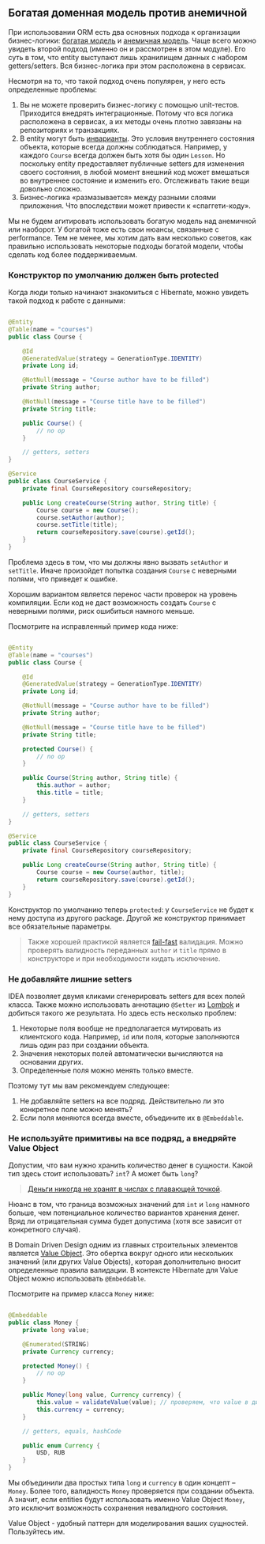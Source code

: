 ## Богатая доменная модель против анемичной

При использовании ORM есть два основных подхода к организации
бизнес-логики: [богатая модель](https://habr.com/ru/articles/87812/)
и [анемичная модель](https://martinfowler.com/bliki/AnemicDomainModel.html).
Чаще всего можно увидеть второй подход (именно он и рассмотрен в этом модуле).
Его суть в том, что entity выступают лишь хранилищем данных с набором getters/setters.
Вся бизнес-логика при этом расположена в сервисах.

Несмотря на то, что такой подход очень популярен, у него есть определенные проблемы:

1. Вы не можете проверить бизнес-логику с помощью unit-тестов. Приходится внедрять интеграционные.
   Потому что вся логика расположена в сервисах, а их методы очень плотно завязаны на репозиториях и
   транзакциях.
2. В entity могут
   быть [инварианты](https://ru.wikipedia.org/wiki/%D0%98%D0%BD%D0%B2%D0%B0%D1%80%D0%B8%D0%B0%D0%BD%D1%82).
   Это условия внутреннего состояния объекта, которые всегда должны соблюдаться. Например, у
   каждого `Course` всегда должен быть хотя бы один `Lesson`. Но поскольку entity предоставляет
   публичные setters для изменения своего состояния, в любой момент внешний код может вмешаться во
   внутреннее состояние и изменить его. Отслеживать такие вещи довольно сложно.
3. Бизнес-логика «размазывается» между разными слоями приложения. Что впоследствии может привести к
   «спаггети-коду».

Мы не будем агитировать использовать богатую модель над анемичной или наоборот. У богатой тоже есть
свои нюансы, связанные с performance.
Тем не менее, мы хотим дать вам несколько советов, как правильно использовать некоторые подходы
богатой модели, чтобы сделать код более поддерживаемым.

### Конструктор по умолчанию должен быть protected

Когда люди только начинают знакомиться с Hibernate, можно увидеть такой подход к работе с данными:

```java

@Entity
@Table(name = "courses")
public class Course {

    @Id
    @GeneratedValue(strategy = GenerationType.IDENTITY)
    private Long id;

    @NotNull(message = "Course author have to be filled")
    private String author;

    @NotNull(message = "Course title have to be filled")
    private String title;

    public Course() {
        // no op
    }

    // getters, setters
}

@Service
public class CourseService {
    private final CourseRepository courseRepository;

    public Long createCourse(String author, String title) {
        Course course = new Course();
        course.setAuthor(author);
        course.setTitle(title);
        return courseRepository.save(course).getId();
    }
}
```

Проблема здесь в том, что мы должны явно вызвать `setAuthor` и `setTitle`. Иначе произойдет попытка
создания `Course` с неверными полями, что приведет к ошибке.

Хорошим вариантом является перенос части проверок на уровень компиляции. Если код не даст
возможность создать `Course` с неверными полями, риск ошибиться намного меньше.

Посмотрите на исправленный пример кода ниже:

```java

@Entity
@Table(name = "courses")
public class Course {

    @Id
    @GeneratedValue(strategy = GenerationType.IDENTITY)
    private Long id;

    @NotNull(message = "Course author have to be filled")
    private String author;

    @NotNull(message = "Course title have to be filled")
    private String title;

    protected Course() {
        // no op
    }

    public Course(String author, String title) {
        this.author = author;
        this.title = title;
    }

    // getters, setters
}

@Service
public class CourseService {
    private final CourseRepository courseRepository;

    public Long createCourse(String author, String title) {
        Course course = new Course(author, title);
        return courseRepository.save(course).getId();
    }
}
```

Конструктор по умолчанию теперь `protected`: у `CourseService` не будет к нему доступа из другого
package. Другой же конструктор принимает все обязательные параметры.

> Также хорошей практикой является [fail-fast](https://habr.com/ru/articles/697084/) валидация.
> Можно проверять валидность переданных `author` и `title` прямо в конструкторе и при необходимости
> кидать исключение.

### Не добавляйте лишние setters

IDEA позволяет двумя кликами сгенерировать setters для всех полей класса. Также можно использовать
аннотацию `@Setter` из [Lombok](https://projectlombok.org/setup/maven) и добиться такого же
результата. Но здесь есть несколько проблем:

1. Некоторые поля вообще не предполагается мутировать из клиентского кода. Например, `id` или поля,
   которые заполняются лишь один раз при создании объекта.
2. Значения некоторых полей автоматически вычисляются на основании других.
3. Определенные поля можно менять только вместе.

Поэтому тут мы вам рекомендуем следующее:

1. Не добавляйте setters на все подряд. Действительно ли это конкретное поле можно менять?
2. Если поля меняются всегда вместе, объедините их в `@Embeddable`.

### Не используйте примитивы на все подряд, а внедряйте Value Object

Допустим, что вам нужно хранить количество денег в сущности. Какой тип здесь стоит
использовать? `int`? А может быть `long`?

> [Деньги никогда не хранят в числах с плавающей точкой](https://stackoverflow.com/questions/3730019/why-not-use-double-or-float-to-represent-currency).

Нюанс в том, что граница возможных значений для `int` и `long` намного больше, чем потенциальное
количество вариантов хранения денег. Вряд ли отрицательная сумма будет допустима (хотя все зависит
от конкретного случая).

В Domain Driven Design одним из главных строительных элементов
является [Value Object](https://habr.com/ru/articles/275599/). Это обертка вокруг одного или
нескольких значений (или других Value Objects), которая дополнительно вносит определенные правила
валидации.
В контексте Hibernate для Value Object можно использовать `@Embeddable`.

Посмотрите на пример класса `Money` ниже:

```java

@Embeddable
public class Money {
    private long value;

    @Enumerated(STRING)
    private Currency currency;

    protected Money() {
        // no op
    }

    public Money(long value, Currency currency) {
        this.value = validateValue(value); // проверяем, что value в диапазоне допустимых значений
        this.currency = currency;
    }

    // getters, equals, hashCode

    public enum Currency {
        USD, RUB
    }
}
```

Мы объединили два простых типа `long` и `currency` в один концепт – `Money`. Более того,
валидность `Money` проверяется при создании объекта. А значит, если entities будут использовать
именно Value Object `Money`, это исключит возможность сохранения невалидного состояния.

Value Object - удобный паттерн для моделирования ваших сущностей. Пользуйтесь им.